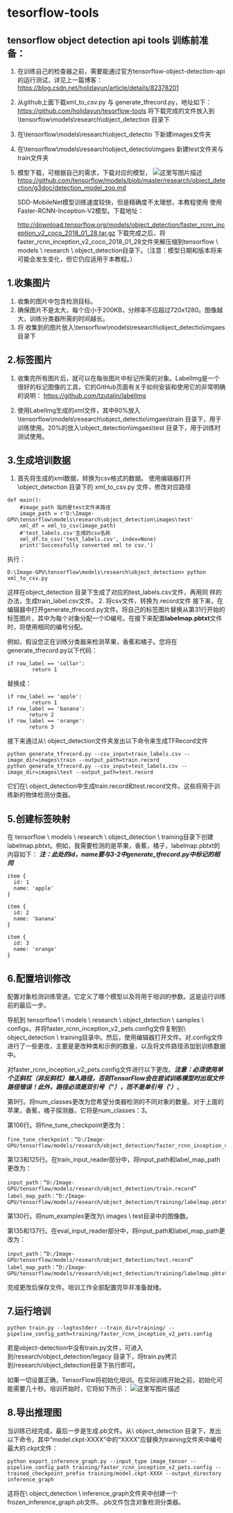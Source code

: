 # tesorflow-tools
tensorflow object detection api tools
训练前准备：
-----
1. 在训练自己的检查器之前，需要能通过官方tensorflow-object-detection-api的运行测试，详见上一篇博客：
https://blog.csdn.net/holidayun/article/details/82378201
2. 从github上面下载xml_to_csv.py 与 generate_tfrecord.py，地址如下：
https://github.com/holidayun/tesorflow-tools
将下载完成的文件放入到 
\tensorflow\models\research\object_detection 目录下
3. 在\tensorflow\models\research\object_detectio 下新建images文件夹
4. 在\tensorflow\models\research\object_detectio\imgaes  新建test文件夹与train文件夹
5. 模型下载，可根据自己的需求，下载对应的模型，
![这里写图片描述](https://img-blog.csdn.net/2018090413151460?watermark/2/text/aHR0cHM6Ly9ibG9nLmNzZG4ubmV0L2hvbGlkYXl1bg==/font/5a6L5L2T/fontsize/400/fill/I0JBQkFCMA==/dissolve/70)
https://github.com/tensorflow/models/blob/master/research/object_detection/g3doc/detection_model_zoo.md

    SDD-MobileNet模型训练速度较快，但是精确度不太理想，本教程使用
    使用Faster-RCNN-Inception-V2模型。下载地址：
    
    http://download.tensorflow.org/models/object_detection/faster_rcnn_inception_v2_coco_2018_01_28.tar.gz
 下载完成之后，将faster_rcnn_inception_v2_coco_2018_01_28文件夹解压缩到tensorflow \ models \ research \ object_detection目录下。（注意：模型日期和版本将来可能会发生变化，但它仍应适用于本教程。）


1.收集图片
------
1. 收集的图片中包含检测目标。
2. 确保图片不是太大，每个应小于200KB，分辨率不应超过720x1280。图像越大，训练分类器所需的时间越长。
3. 将 收集到的图片放入\tensorflow\models\research\object_detectio\imgaes 目录下

2.标签图片
------
1. 收集完所有图片后，就可以在每张图片中标记所需的对象。LabelImg是一个很好的标记图像的工具，它的GitHub页面有关于如何安装和使用它的非常明确的说明：
https://github.com/tzutalin/labelImg

2. 使用LabelImg生成的xml文件，其中80%放入
\tensorflow\models\research\object_detectio\imgaes\train  目录下，用于训练使用。20%的放入\object_detection\imgaes\test  目录下，用于训练时测试使用。

3.生成培训数据
--------
1. 首先将生成的xml数据，转换为csv格式的数据。
使用编辑器打开 \object_detection 目录下的 xml_to_csv.py 文件，修改对应路径

```
def main():
	#image_path 指的是test文件夹路径
    image_path = r'D:\Image-GPU\tensorflow\models\research\object_detection\images\test'
    xml_df = xml_to_csv(image_path)
    #'test_labels.csv'生成的csv名称
    xml_df.to_csv('test_labels.csv', index=None)
    print('Successfully converted xml to csv.')
```

 执行：

```
D:\Image-GPU\tensorflow\models\research\object_detection> python xml_to_csv.py
```

  这样在object_detection 目录下生成了对应的test_labels.csv文件，再用同  样的办法，生成train_label.csv文件。
2. 将csv文件，转换为.record文件
接下来，在编辑器中打开generate_tfrecord.py文件。将自己的标签图片替换从第31行开始的标签图片，其中为每个对象分配一个ID编号。在接下来配置**labelmap.pbtxt**文件时，将使用相同的编号分配。

例如，假设您正在训练分类器来检测苹果，香蕉和橘子。您将在generate_tfrecord.py以下代码：

```
if row_label == 'collar':
        return 1
```
替换成：

```
if row_label == 'apple':
        return 1
if row_label == 'banana':
       return 2
if row_label == 'orange':
       return 3
```
接下来通过从\ object_detection文件夹发出以下命令来生成TFRecord文件

```
python generate_tfrecord.py --csv_input=train_labels.csv --image_dir=images\train --output_path=train.record
python generate_tfrecord.py --csv_input=test_labels.csv --image_dir=images\test --output_path=test.record
```
它们在\ object_detection中生成train.record和test.record文件。这些将用于训练新的物体检测分类器。

5.创建标签映射
-------------
在  tensorflow  \ models \ research \ object_detection \ training目录下创建labelmap.pbtxt。例如，我需要检测的是苹果，香蕉，橘子，labelmap.pbtxt的内容如下：
***注：此处的id，name要与3-2中generate_tfrecord.py中标记的相同***

```
item {
  id: 1
  name: 'apple'
}

item {
  id: 2
  name: 'banana'
}

item {
  id: 3
  name: 'orange'
}
```

6.配置培训修改
--------
 配置对象检测训练管道。它定义了哪个模型以及将用于培训的参数。这是运行训练前的最后一步。

导航到 tensorflow1 \ models \ research \ object_detection \ samples \ configs，并将faster_rcnn_inception_v2_pets.config文件复制到\ object_detection \ training目录中。然后，使用编辑器打开文件。对.config文件进行了一些更改，主要是更改种类和示例的数量，以及将文件路径添加到训练数据中。

对faster_rcnn_inception_v2_pets.config文件进行以下更改。***注意：必须使用单个正斜杠（非反斜杠）输入路径，否则TensorFlow会在尝试训练模型时出现文件路径错误！此外，路径必须是双引号（“），而不是单引号（'）***。

第9行。将num_classes更改为您希望分类器检测的不同对象的数量。对于上面的苹果，香蕉，橘子探测器，它将是num_classes：3。

第106行。将fine_tune_checkpoint更改为：

```
fine_tune_checkpoint：“D:/Image-GPU/tensorflow/models/research/object_detection/faster_rcnn_inception_v2_coco_2018_01_28/model.ckpt”
```

第123和125行。在train_input_reader部分中，将input_path和label_map_path更改为：

```
input_path：“D:/Image-GPU/tensorflow/models/research/object_detection/train.record”
label_map_path：“D:/Image-GPU/tensorflow/models/research/object_detection/training/labelmap.pbtxt”
```

第130行。将num_examples更改为\ images \ test目录中的图像数。

第135和137行。在eval_input_reader部分中，将input_path和label_map_path更改为：

```
input_path：“D:/Image-GPU/tensorflow/models/research/object_detection/test.record”
label_map_path：“D:/Image-GPU/tensorflow/models/research/object_detection/training/labelmap.pbtxt”
```

完成更改后保存文件。培训工作全部配置完毕并准备就绪。

7.运行培训
------

```
python train.py --logtostderr --train_dir=training/ --pipeline_config_path=training/faster_rcnn_inception_v2_pets.config
```

若是object-detection中没有train.py文件，可进入
到/research/object_detection/legacy 目录下，将train.py拷贝
到/research/object_detection目录下执行即可。

如果一切设置正确，TensorFlow将初始化培训。在实际训练开始之前，初始化可能需要几十秒。培训开始时，它将如下所示：
![这里写图片描述](https://img-blog.csdn.net/20180904140251356?watermark/2/text/aHR0cHM6Ly9ibG9nLmNzZG4ubmV0L2hvbGlkYXl1bg==/font/5a6L5L2T/fontsize/400/fill/I0JBQkFCMA==/dissolve/70)

8.导出推理图
------

当训练已经完成，最后一步是生成.pb文件。从\ object_detection  目录下，发出以下命令，其中“model.ckpt-XXXX”中的“XXXX”应替换为training文件夹中编号最大的.ckpt文件：

```
python export_inference_graph.py --input_type image_tensor --pipeline_config_path training/faster_rcnn_inception_v2_pets.config --trained_checkpoint_prefix training/model.ckpt-XXXX --output_directory inference_graph
```

这将在\ object_detection \ inference_graph文件夹中创建一个
frozen_inference_graph.pb文件。.pb文件包含对象检测分类器。
